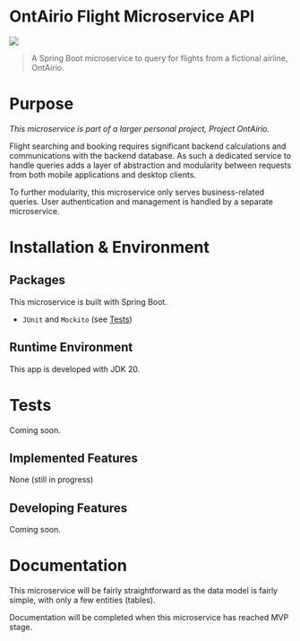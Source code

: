 # OntAirio Flight Microservice API
![](https://img.shields.io/badge/Development-Ongoing-blue)


[//]: # ([README auf Deutsch <i>hier</i> verfügbar! :&#41;]&#40;https://github.com/Hussein-249/dynamic-multipage-template/blob/main/README-DE.md&#41;)

> A Spring Boot microservice to query for flights from a fictional airline, OntAirio.

# Purpose

<i>This microservice is part of a larger personal project, Project OntAirio.</i>

Flight searching and booking requires significant backend calculations and communications with the backend database. As such a dedicated service to handle queries adds a layer of abstraction and modularity between requests from both mobile applications and desktop clients.

To further modularity, this microservice only serves business-related queries. User authentication and management is handled by a separate microservice.

# Installation & Environment

## Packages

This microservice is built with Spring Boot.
- ```JUnit``` and ```Mockito``` (see [Tests](#tests))

## Runtime Environment

This app is developed with JDK 20.

# Tests

<div id="tests">
Coming soon.
</div>

## Implemented Features
None (still in progress)
## Developing Features
Coming soon.
# Documentation

This microservice will be fairly straightforward as the data model is fairly simple, with only a few entities (tables).

Documentation will be completed when this microservice has reached MVP stage.
